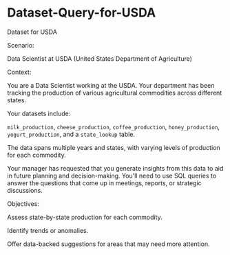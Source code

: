 # Dataset-Query-for-USDA
Dataset for USDA


Scenario: 

Data Scientist at USDA (United States Department of Agriculture)

Context: 

You are a Data Scientist working at the USDA. Your department has been tracking the production of various agricultural commodities across different states. 

Your datasets include:

`milk_production`, `cheese_production`, `coffee_production`, `honey_production`, `yogurt_production`, and a `state_lookup` table. 

The data spans multiple years and states, with varying levels of production for each commodity.

Your manager has requested that you generate insights from this data to aid in future planning and decision-making. You'll need to use SQL queries to answer the questions that come up in meetings, reports, or strategic discussions.

Objectives:

Assess state-by-state production for each commodity.

Identify trends or anomalies.

Offer data-backed suggestions for areas that may need more attention.
